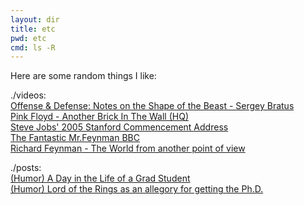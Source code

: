 ```yaml
---
layout: dir
title: etc
pwd: etc
cmd: ls -R
---
```


Here are some random things I like:    

./videos:    
[Offense & Defense: Notes on the Shape of the Beast - Sergey Bratus](https://www.youtube.com/watch?v=LmhTW3fsnmg)      
[Pink Floyd - Another Brick In The Wall (HQ)](https://www.youtube.com/watch?v=YR5ApYxkU-U)      
[Steve Jobs' 2005 Stanford Commencement Address](https://www.youtube.com/watch?v=UF8uR6Z6KLc)      
[The Fantastic Mr.Feynman BBC](https://www.dailymotion.com/video/x164gtn)      
[Richard Feynman - The World from another point of view](https://www.youtube.com/watch?v=GNhlNSLQAFE)    

./posts:    
[(Humor) A Day in the Life of a Grad Student](http://www.cs.unc.edu/~azuma/grad.day)    
[(Humor) Lord of the Rings as an allegory for getting the Ph.D.](http://danny.oz.au/danny/humour/phd_lotr.html)    

